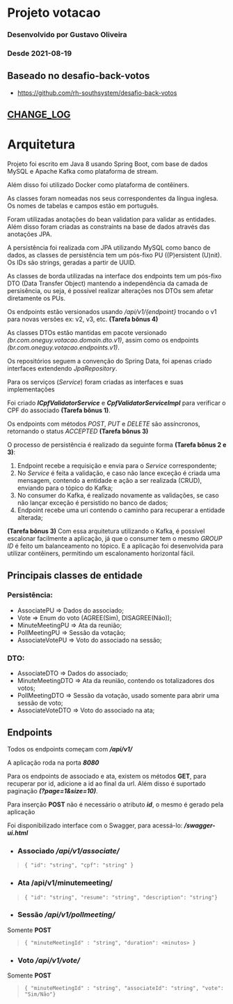 # Projeto votacao

### Desenvolvido por Gustavo Oliveira

### Desde 2021-08-19

## Baseado no desafio-back-votos

- https://github.com/rh-southsystem/desafio-back-votos

## [CHANGE_LOG](CHANGELOG.md)

# Arquitetura

Projeto foi escrito em Java 8 usando Spring Boot, com base de dados MySQL e Apache Kafka como plataforma de stream.

Além disso foi utilizado Docker como plataforma de contêiners.

As classes foram nomeadas nos seus correspondentes da língua inglesa. Os nomes de tabelas e campos estão em português.

Foram utilizadas anotações do bean validation para validar as entidades. Além disso foram criadas as constraints na base de dados através das anotações JPA.

A persistência foi realizada com JPA utilizando MySQL como banco de dados, as classes de persistência tem um pós-fixo PU ((P)ersistent (U)nit). Os IDs são strings, geradas a partir de UUID.

As classes de borda utilizadas na interface dos endpoints tem um pós-fixo DTO (Data Transfer Object) mantendo a independência da camada de persisência, ou seja, é possível realizar alterações nos DTOs sem afetar diretamente os PUs.

Os endpoints estão versionados usando _/api/v1/{endpoint}_ trocando o v1 para novas versões ex: v2, v3, etc. **(Tarefa bônus 4)**

As classes DTOs estão mantidas em pacote versionado _(br.com.oneguy.votacao.domain.dto.v1)_, assim como os endpoints _(br.com.oneguy.votacao.endpoints.v1)_.

Os repositórios seguem a convenção do Spring Data, foi apenas criado interfaces extendendo _JpaRepository_.

Para os serviços (_Service_) foram criadas as interfaces e suas implementações

Foi criado **_ICpfValidatorService_** e **_CpfValidatorServiceImpl_** para verificar o CPF do associado **(Tarefa bônus 1)**.

Os endpoints com métodos _POST_, _PUT_ e _DELETE_ são assíncronos, retornando o status _ACCEPTED_ **(Tarefa bônus 3)**

O processo de persistência é realizado da seguinte forma **(Tarefa bônus 2 e 3)**:

1. Endpoint recebe a requisição e envia para o _Service_ correspondente;
2. No _Service_ é feita a validação, e caso não lance exceção é criada uma mensagem, contendo a entidade e ação a ser realizada (CRUD), enviando para o tópico do Kafka;
3. No consumer do Kafka, é realizado novamente as validações, se caso não lançar exceção é persistido no banco de dados;
4. Endpoint recebe uma uri contendo o caminho para recuperar a entidade alterada;

**(Tarefa bônus 3)** Com essa arquitetura utilizando o Kafka, é possível escalonar facilmente a aplicação, já que o consumer tem o mesmo _GROUP ID_ é feito um balanceamento no tópico. E a aplicação foi desenvolvida para utilizar contêiners, permitindo um escalonamento horizontal fácil.

## Principais classes de entidade

### Persistência:

- AssociatePU => Dados do associado;
- Vote => Enum do voto (AGREE(Sim), DISAGREE(Não));
- MinuteMeetingPU => Ata da reunião;
- PollMeetingPU => Sessão da votação;
- AssociateVotePU => Voto do associado na sessão;

### DTO:

- AssociateDTO => Dados do associado;
- MinuteMeetingDTO => Ata da reunião, contendo os totalizadores dos votos;
- PollMeetingDTO => Sessão da votação, usado somente para abrir uma sessão de voto;
- AssociateVoteDTO => Voto do associado na ata;

## Endpoints

Todos os endpoints começam com **_/api/v1/_**

A aplicação roda na porta **_8080_**

Para os endpoints de associado e ata, existem os métodos **GET**, para recuperar por id, adicione a id ao final da url. Além disso é suportado paginação **_(?page=1&size=10)_**.

Para inserção **POST** não é necessário o atributo **_id_**, o mesmo é gerado pela aplicação

Foi disponibilizado interface com o Swagger, para acessá-lo: **_/swagger-ui.html_**

- ### Associado **_/api/v1/associate/_**

> `{ "id": "string", "cpf": "string" }`

- ### Ata **/api/v1/minutemeeting/**

> `{ "id": "string", "resume": "string", "description": "string"}`

- ### Sessão **_/api/v1/pollmeeting/_**

Somente **POST**

> `{ "minuteMeetingId" : "string", "duration": <minutos> }`

- ### Voto **_/api/v1/vote/_**

Somente **POST**

> `{ "minuteMeetingId" : "string", "associateId": "string", "vote": "Sim/Não"}`

